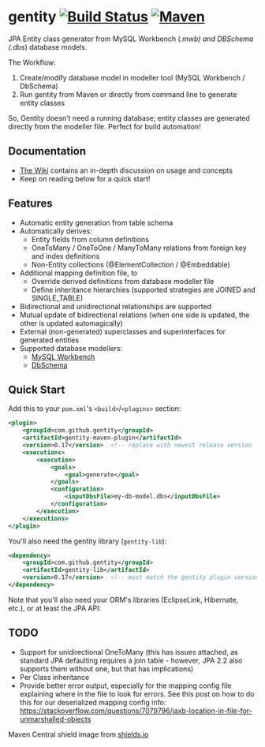 # gentity [![Build Status](https://img.shields.io/travis/gentity/gentity.svg)](https://travis-ci.org/gentity/gentity) [![Maven](https://img.shields.io/maven-central/v/com.github.gentity/gentity-maven-plugin.svg)](https://search.maven.org/search?q=a:gentity-maven-plugin%20g:com.github.gentity)

JPA Entity class generator from MySQL Workbench (*.mwb) and DBSchema (*.dbs) database models. 

The Workflow:
1. Create/modify database model in modeller tool (MySQL Workbench / DbSchema)
2. Run gentity from Maven or directly from command line to generate entity classes

So, Gentity doesn't need a running database; entity classes are generated directly from the modeller file. Perfect for build automation!


## Documentation

* [The Wiki](https://github.com/gentity/gentity/wiki) contains an in-depth discussion on usage and concepts
* Keep on reading below for a quick start!


## Features
* Automatic entity generation from table schema
* Automatically derives:
  - Entity fields from column definitions
  - OneToMany / OneToOne / ManyToMany relations from foreign key and index definitions
  - Non-Entity collections (@ElementCollection / @Embeddable)
* Additional mapping definition file, to
  - Override derived definitions from database modeller file
  - Define inheritance hierarchies (supported strategies are JOINED and SINGLE_TABLE)
* Bidirectional and unidirectional relationships are supported
* Mutual update of bidirectional relations (when one side is updated, the other is updated automagically)
* External (non-generated) superclasses and superinterfaces for generated entities
* Supported database modellers:
  - [MySQL Workbench](https://www.mysql.com/products/workbench/)
  - [DbSchema](https://www.dbschema.com)

## Quick Start

Add this to your `pom.xml`'s `<build>`/`<plugins>` section:

```xml
<plugin>
    <groupId>com.github.gentity</groupId>
    <artifactId>gentity-maven-plugin</artifactId>
    <version>0.17</version>  <!-- replace with newest release version -->
    <executions>
        <execution>
            <goals>
                <goal>generate</goal>
            </goals>
            <configuration>
                <inputDbsFile>my-db-model.dbs</inputDbsFile>
            </configuration>
        </execution>
    </executions>
</plugin>
```

You'll also need the gentity library (`gentity-lib`):

```xml
<dependency>
    <groupId>com.github.gentity</groupId>
    <artifactId>gentity-lib</artifactId>
    <version>0.17</version>  <!-- must match the gentity plugin version -->
</dependency>
```

Note that you'll also need your ORM's libraries (EclipseLink, Hibernate, etc.), or at least the JPA API:

## TODO

* Support for unidirectional OneToMany (this has issues attached, as standard
  JPA defaulting requires a join table - however, JPA 2.2 also supports them
  without one, but that has implications)
* Per Class inheritance
* Provide better error output, especially for the mapping config file explaining
  where in the file to look for errors. See this post on how to do this for
  our deserialized mapping config info:
  https://stackoverflow.com/questions/7079796/jaxb-location-in-file-for-unmarshalled-objects

Maven Central shield image from [shields.io](https://shields.io/)

